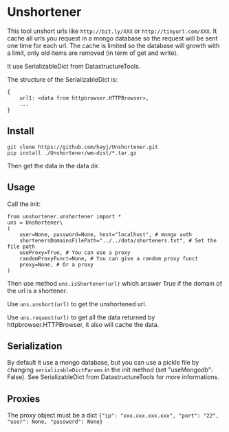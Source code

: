 # Unshortener

This tool unshort urls like `http://bit.ly/XXX` or `http://tinyurl.com/XXX`. It cache all urls you request in a mongo database so the request will be sent one time for each url. The cache is limited so the database will growth with a limit, only old items are removed (in term of get and write).

It use SerializableDict from DatastructureTools.

The structure of the SerializableDict is:

	{
		url1: <data from httpbrowser.HTTPBrowser>,
		...
	}

## Install

	git clone https://github.com/hayj/Unshortener.git
	pip install ./Unshortener/wm-dist/*.tar.gz

Then get the data in the data dir.

## Usage

Call the init:

	from unshortener.unshortener import *
	uns = Unshortener\
	(
		user=None, password=None, host="localhost", # mongo auth
		shortenersDomainsFilePath="../../data/shorteners.txt", # Set the file path
		useProxy=True, # You can use a proxy
		randomProxyFunct=None, # You can give a random proxy funct
		proxy=None, # Or a proxy
	)

Then use method `uns.isShortener(url)` which answer True if the domain of the url is a shortener.

Use `uns.unshort(url)` to get the unshortened url.

Use `uns.request(url)` to get all the data returned by httpbrowser.HTTPBrowser, it also will cache the data.

## Serialization

By default it use a mongo database, but you can use a pickle file by changing `serializableDictParams` in the init method (set "useMongodb": False). See SerializableDict from DatastructureTools for more informations.

## Proxies

The proxy object must be a dict `{"ip": "xxx.xxx.xxx.xxx", "port": "22", "user": None, "password": None}`